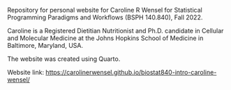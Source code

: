 Repository for personal website for Caroline R Wensel for Statistical Programming Paradigms and Workflows (BSPH 140.840), Fall 2022.

Caroline is a Registered Dietitian Nutritionist and Ph.D. candidate in Cellular and Molecular Medicine at the Johns Hopkins School of Medicine in Baltimore, Maryland, USA.

The website was created using Quarto.

Website link: https://carolinerwensel.github.io/biostat840-intro-caroline-wensel/
